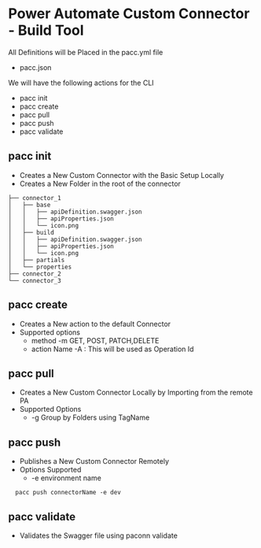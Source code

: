 # Power Automate Custom Connector - Build Tool

All Definitions will be Placed in the pacc.yml file
- pacc.json


We will have the following actions for the CLI

- pacc init 
- pacc create
- pacc pull
- pacc push
- pacc validate

## pacc init 
- Creates a New Custom Connector with the Basic Setup Locally
- Creates a New Folder in the root of the connector

```
├── connector_1
│   ├── base
│   │   ├── apiDefinition.swagger.json
│   │   ├── apiProperties.json
│   │   └── icon.png
│   ├── build
│   │   ├── apiDefinition.swagger.json
│   │   ├── apiProperties.json
│   │   └── icon.png
│   ├── partials
│   └── properties
├── connector_2
└── connector_3
```

## pacc create 
- Creates a New action to the default Connector
- Supported options
  - method -m GET, POST, PATCH,DELETE
  - action Name -A : This will be used as Operation Id

## pacc pull 
- Creates a New Custom Connector Locally by Importing from the remote PA
- Supported Options
  - -g Group by Folders using TagName

## pacc push 
- Publishes a New Custom Connector Remotely 
- Options Supported 
  - -e environment name
```
  pacc push connectorName -e dev
```  

## pacc validate 
- Validates the Swagger file using paconn validate